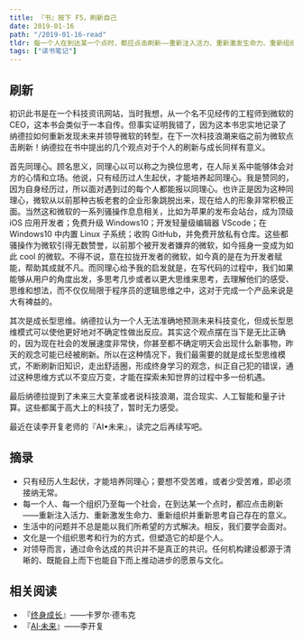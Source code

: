 ```yaml
---
title: 『书』按下 F5，刷新自己
date: 2019-01-16
path: "/2019-01-16-read"
tldr: 每一个人在到达某一个点时，都应点击刷新——重新注入活力、重新激发生命力、重新组织并重新思考自己存在的意义。
tags: ["读书笔记"]
---
```


## 刷新

初识此书是在一个科技资讯网站，当时我想，从一个名不见经传的工程师到微软的 CEO，这本书会类似于一本自传。但事实证明我错了，因为这本书忠实地记录了纳德拉如何重新发现未来并领导微软的转型，在下一次科技浪潮来临之前为微软点击刷新！纳德拉在书中提出的几个观点对于个人的刷新与成长同样有意义。

首先同理心。顾名思义，同理心以可以称之为换位思考，在人际关系中能够体会对方的心情和立场。他说，只有经历过人生起伏，才能培养起同理心。我是赞同的，因为自身经历过，所以面对遇到过的每个人都能报以同理心。也许正是因为这种同理心，微软从以前那种古板老套的企业形象跳脱出来，现在给人的形象非常积极正面。当然这和微软的一系列骚操作息息相关，比如为苹果的发布会站台，成为顶级 iOS 应用开发者；免费升级 Windows10；开发轻量级编辑器 VScode；在 Windows10 中内置 Linux 子系统；收购 GitHub，并免费开放私有仓库。这些都骚操作为微软引得无数赞誉，以前那个被开发者嫌弃的微软，如今摇身一变成为如此 cool 的微软。不得不说，意在拉拢开发者的微软，如今真的是在为开发者赋能，帮助其成就不凡。而同理心给予我的启发就是，在写代码的过程中，我们如果能够从用户的角度出发，多思考几步或者以更大思维来思考，去理解他们的感受、思维和想法，而不仅仅局限于程序员的逻辑思维之中，这对于完成一个产品来说是大有裨益的。

其次是成长型思维。纳德拉认为一个人无法准确地预测未来科技变化，但成长型思维模式可以使他更好地对不确定性做出反应。其实这个观点摆在当下是无比正确的，因为现在社会的发展速度非常快，你甚至都不确定明天会出现什么新事物，昨天的观念可能已经被刷新。所以在这种情况下，我们最需要的就是成长型思维模式，不断刷新旧知识，走出舒适圈，形成终身学习的观念，纠正自己犯的错误，通过这种思维方式以不变应万变，才能在探索未知世界的过程中多一份机遇。

最后纳德拉提到了未来三大变革或者说科技浪潮，混合现实、人工智能和量子计算。这些都属于高大上的科技了，暂时无力感受。

最近在读李开复老师的『AI•未来』，读完之后再续写吧。

## 摘录

- 只有经历人生起伏，才能培养同理心；要想不受苦难，或者少受苦难，即必须接纳无常。
- 每一个人、每一个组织乃至每一个社会，在到达某一个点时，都应点击刷新——重新注入活力、重新激发生命力、重新组织并重新思考自己存在的意义。
- 生活中的问题并不总是能以我们所希望的方式解决。相反，我们要学会面对。
- 文化是一个组织思考和行为的方式，但塑造它的却是个人。
- 对领导而言，通过命令达成的共识并不是真正的共识。任何机构建设都源于清晰的、既能自上而下也能自下而上推动进步的愿景与文化。

## 相关阅读

- 『[终身成长](https://book.douban.com/subject/27154533/)』——卡罗尔·德韦克
- 『[AI·未来](https://book.douban.com/subject/27154533/)』——李开复
